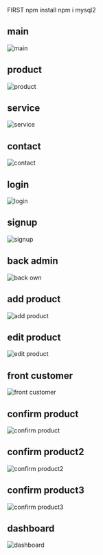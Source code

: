 FIRST
npm install
npm i mysql2

<h2>main</h2>
  
![main](https://github.com/Rooniaz/Clothing-Nicedream/assets/135500783/a5c0270b-c21d-4ea1-9013-1825c071660e)

<h2>product</h2>

![product](https://github.com/Rooniaz/Clothing-Nicedream/assets/135500783/27e6ed23-8beb-4015-9f63-e0c7e5e87cf2)

<h2>service</h2>

![service](https://github.com/Rooniaz/Clothing-Nicedream/assets/135500783/23b5447a-3a0b-4297-9e7a-f3862768ec6f)

<h2>contact</h2>

![contact](https://github.com/Rooniaz/Clothing-Nicedream/assets/135500783/7075514f-f8d3-495c-a88f-a24f73c03a89)

<h2>login</h2>

![login](https://github.com/Rooniaz/Clothing-Nicedream/assets/135500783/f93b6252-4541-4be5-b1bc-2820f97721aa)

<h2>signup</h2>

![signup](https://github.com/Rooniaz/Clothing-Nicedream/assets/135500783/ec9691ca-76ba-4dc0-bb14-c831b285dcc1)

<h2>back admin</h2>

![back own](https://github.com/Rooniaz/Clothing-Nicedream/assets/135500783/38143b67-31d4-4ac6-a6f6-0974089e43cf)

<h2>add product</h2>

![add product](https://github.com/Rooniaz/Clothing-Nicedream/assets/135500783/71465eae-1fee-4617-a403-6d27e3fa2e83)

<h2>edit product</h2>

![edit product](https://github.com/Rooniaz/Clothing-Nicedream/assets/135500783/7e002489-7613-4a83-97b0-d3bf73672256)

<h2>front customer</h2>

![front customer](https://github.com/Rooniaz/Clothing-Nicedream/assets/135500783/f924ad05-2091-4607-9be4-6be6b3e6c9c1)

<h2>confirm product</h2>

![confirm product ](https://github.com/Rooniaz/Clothing-Nicedream/assets/135500783/433e0204-338f-48f5-a897-171bac67d269)

<h2>confirm product2</h2>

![confirm product2](https://github.com/Rooniaz/Clothing-Nicedream/assets/135500783/91a9d389-74a2-4aab-b751-6c05868f2785)

<h2>confirm product3</h2>

![confirm product3](https://github.com/Rooniaz/Clothing-Nicedream/assets/135500783/83bf0728-78a5-4743-974f-6f0caad5a89e)

<h2>dashboard</h2>

![dashboard](https://github.com/Rooniaz/Clothing-Nicedream/assets/135500783/981e3f4d-2424-47e9-a187-d639f9e4c89c)
